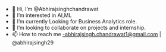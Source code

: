 - 👋 Hi, I’m @Abhirajsinghchandrawat
- 👀 I’m interested in AI,ML
- 🌱 I’m currently Looking for Business Analytics role.
- 💞️ I’m looking to collaborate on projects and internship.
- 📫 How to reach me -abhirajsingh.chandrawat1@gmail.com  | @abhirajsingh29

<!---
Abhirajsinghchandrawat/Abhirajsinghchandrawat is a ✨ special ✨ repository because its `README.md` (this file) appears on your GitHub profile.
You can click the Preview link to take a look at your changes.
--->
